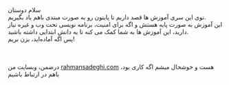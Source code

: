 سلام دوستان <br>
توی این سری آموزش ها قصد داریم تا پایتون رو به صورت مبتدی باهم یاد بگیریم. <br>
این آموزش به صورت پایه هستش و اگه برای امنیت، برنامه نویسی تحت وب و غیره نیاز دارید، این آموزش ها به شما کمک می کنه تا یه دانش ابتدایی داشته باشید.<br>
پس اگه آماده‌اید، بزن بریم!<br><br><br>

درضمن، وبسایت من <a href="https://rahmansadeghi.com">rahmansadeghi.com</a> هست و خوشحال میشم اگه کاری بود، باهم در ارتباط باشیم
